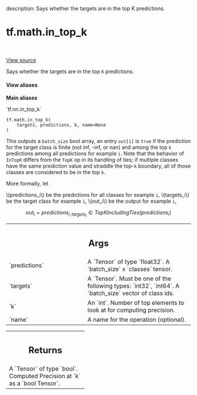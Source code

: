 description: Says whether the targets are in the top K predictions.

<div itemscope itemtype="http://developers.google.com/ReferenceObject">
<meta itemprop="name" content="tf.math.in_top_k" />
<meta itemprop="path" content="Stable" />
</div>

# tf.math.in_top_k

<!-- Insert buttons and diff -->

<table class="tfo-notebook-buttons tfo-api nocontent" align="left">

</table>

<a target="_blank" class="external" href="/code/stable/tensorflow/python/ops/nn_ops.py">View source</a>



Says whether the targets are in the top `K` predictions.

<section class="expandable">
  <h4 class="showalways">View aliases</h4>
  <p>
<b>Main aliases</b>
<p>`tf.nn.in_top_k`</p>
</p>
</section>

<pre class="devsite-click-to-copy prettyprint lang-py tfo-signature-link">
<code>tf.math.in_top_k(
    targets, predictions, k, name=None
)
</code></pre>



<!-- Placeholder for "Used in" -->

This outputs a `batch_size` bool array, an entry `out[i]` is `true` if the
prediction for the target class is finite (not inf, -inf, or nan) and among
the top `k` predictions among all predictions for example `i`. Note that the
behavior of `InTopK` differs from the `TopK` op in its handling of ties; if
multiple classes have the same prediction value and straddle the top-`k`
boundary, all of those classes are considered to be in the top `k`.

More formally, let

  \\(predictions_i\\) be the predictions for all classes for example `i`,
  \\(targets_i\\) be the target class for example `i`,
  \\(out_i\\) be the output for example `i`,

$$out_i = predictions_{i, targets_i} \in TopKIncludingTies(predictions_i)$$

<!-- Tabular view -->
 <table class="responsive fixed orange">
<colgroup><col width="214px"><col></colgroup>
<tr><th colspan="2"><h2 class="add-link">Args</h2></th></tr>

<tr>
<td>
`predictions`
</td>
<td>
A `Tensor` of type `float32`.
A `batch_size` x `classes` tensor.
</td>
</tr><tr>
<td>
`targets`
</td>
<td>
A `Tensor`. Must be one of the following types: `int32`, `int64`.
A `batch_size` vector of class ids.
</td>
</tr><tr>
<td>
`k`
</td>
<td>
An `int`. Number of top elements to look at for computing precision.
</td>
</tr><tr>
<td>
`name`
</td>
<td>
A name for the operation (optional).
</td>
</tr>
</table>



<!-- Tabular view -->
 <table class="responsive fixed orange">
<colgroup><col width="214px"><col></colgroup>
<tr><th colspan="2"><h2 class="add-link">Returns</h2></th></tr>
<tr class="alt">
<td colspan="2">
A `Tensor` of type `bool`. Computed Precision at `k` as a `bool Tensor`.
</td>
</tr>

</table>


